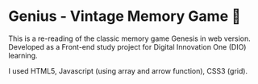 # Genius - Vintage Memory Game 🧠
This is a re-reading of the classic memory game Genesis in web version.
Developed as a Front-end study project for Digital Innovation One (DIO) learning.

I used HTML5, Javascript (using array and arrow function), CSS3 (grid).


